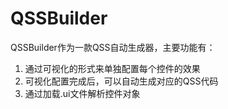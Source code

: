 # QSSBuilder
QSSBuilder作为一款QSS自动生成器，主要功能有：
1. 通过可视化的形式来单独配置每个控件的效果
2. 可视化配置完成后，可以自动生成对应的QSS代码
3. 通过加载.ui文件解析控件对象

